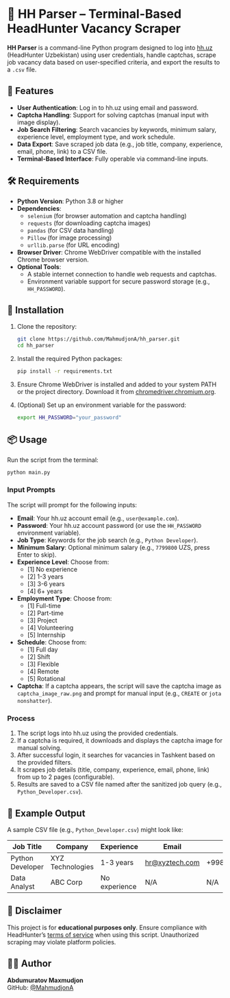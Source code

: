 # 🧾 HH Parser – Terminal-Based HeadHunter Vacancy Scraper

**HH Parser** is a command-line Python program designed to log into [hh.uz](https://hh.uz) (HeadHunter Uzbekistan) using user credentials, handle captchas, scrape job vacancy data based on user-specified criteria, and export the results to a `.csv` file.

## 📌 Features

- **User Authentication**: Log in to hh.uz using email and password.
- **Captcha Handling**: Support for solving captchas (manual input with image display).
- **Job Search Filtering**: Search vacancies by keywords, minimum salary, experience level, employment type, and work schedule.
- **Data Export**: Save scraped job data (e.g., job title, company, experience, email, phone, link) to a CSV file.
- **Terminal-Based Interface**: Fully operable via command-line inputs.

## 🛠️ Requirements

- **Python Version**: Python 3.8 or higher
- **Dependencies**:
  - `selenium` (for browser automation and captcha handling)
  - `requests` (for downloading captcha images)
  - `pandas` (for CSV data handling)
  - `Pillow` (for image processing)
  - `urllib.parse` (for URL encoding)
- **Browser Driver**: Chrome WebDriver compatible with the installed Chrome browser version.
- **Optional Tools**:
  - A stable internet connection to handle web requests and captchas.
  - Environment variable support for secure password storage (e.g., `HH_PASSWORD`).

## 🚀 Installation

1. Clone the repository:
   ```bash
   git clone https://github.com/MahmudjonA/hh_parser.git
   cd hh_parser
   ```

2. Install the required Python packages:
   ```bash
   pip install -r requirements.txt
   ```

3. Ensure Chrome WebDriver is installed and added to your system PATH or the project directory. Download it from [chromedriver.chromium.org](https://chromedriver.chromium.org/downloads).

4. (Optional) Set up an environment variable for the password:
   ```bash
   export HH_PASSWORD="your_password"
   ```

## 📦 Usage

Run the script from the terminal:

```bash
python main.py
```

### Input Prompts

The script will prompt for the following inputs:
- **Email**: Your hh.uz account email (e.g., `user@example.com`).
- **Password**: Your hh.uz account password (or use the `HH_PASSWORD` environment variable).
- **Job Type**: Keywords for the job search (e.g., `Python Developer`).
- **Minimum Salary**: Optional minimum salary (e.g., `7799800` UZS, press Enter to skip).
- **Experience Level**: Choose from:
  - [1] No experience
  - [2] 1-3 years
  - [3] 3-6 years
  - [4] 6+ years
- **Employment Type**: Choose from:
  - [1] Full-time
  - [2] Part-time
  - [3] Project
  - [4] Volunteering
  - [5] Internship
- **Schedule**: Choose from:
  - [1] Full day
  - [2] Shift
  - [3] Flexible
  - [4] Remote
  - [5] Rotational
- **Captcha**: If a captcha appears, the script will save the captcha image as `captcha_image_raw.png` and prompt for manual input (e.g., `CREATE` or `jota nonshatter`).

### Process

1. The script logs into hh.uz using the provided credentials.
2. If a captcha is required, it downloads and displays the captcha image for manual solving.
3. After successful login, it searches for vacancies in Tashkent based on the provided filters.
4. It scrapes job details (title, company, experience, email, phone, link) from up to 2 pages (configurable).
5. Results are saved to a CSV file named after the sanitized job query (e.g., `Python_Developer.csv`).

## 📄 Example Output

A sample CSV file (e.g., `Python_Developer.csv`) might look like:

| Job Title         | Company          | Experience       | Email                | Phone              | Link                                      |
|-------------------|------------------|------------------|----------------------|--------------------|-------------------------------------------|
| Python Developer  | XYZ Technologies | 1-3 years        | hr@xyztech.com       | +998901234567      | https://hh.uz/vacancy/123456             |
| Data Analyst      | ABC Corp         | No experience    | N/A                  | N/A                | https://hh.uz/vacancy/654321             |

## 🔐 Disclaimer

This project is for **educational purposes only**. Ensure compliance with HeadHunter’s [terms of service](https://hh.uz/article/terms) when using this script. Unauthorized scraping may violate platform policies.

## 🧑‍💻 Author

**Abdumuratov Maxmudjon**  
GitHub: [@MahmudjonA](https://github.com/MahmudjonA)
